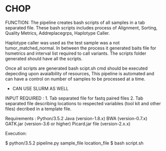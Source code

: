 # CHOP

FUNCTION: The pipeline creates bash scripts of all samples in a tab separated file. These bash scripts includes process of Alignment, Sorting, Quality Metrics, Addreplacegrps, Haplotype Caller.

Haplotype caller was used as the test sample was a not tumor_matched_normal. In between the process it generated baits file for hsmetrics and interval list required to call variants. The scripts folder generated should have all the scripts. 

Once all scripts are generated bash scipt.sh cmd should be executed depecding upon avaialbility of resources, This pipeline is automated and can have a control on number of samples to be processed at a time.
* CAN USE SLURM AS WELL

INPUT REQUIRED : 1. Tab separated file for fastq paired files
                 2. Tab separated file describing locations to respected variables (tool kit and other files) decribed in a template file.

Requirements :
    Python/3.5.2
    Java (version-1.8.x)
    BWA (version-0.7.x)
    GATK.jar (version-3.6 or higher)
    Picard.jar file (version-2.x.x)

Execution:
    
$ python/3.5.2 pipeline.py sample_file location_file
$ bash script.sh
